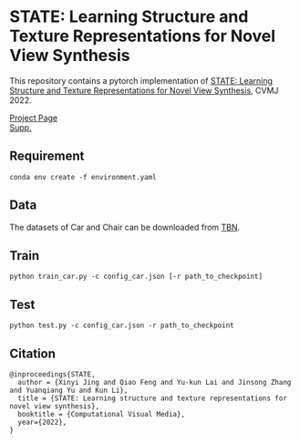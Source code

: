 # STATE: Learning Structure and Texture Representations for Novel View Synthesis
This repository contains a pytorch implementation of [STATE: Learning Structure and Texture Representations for Novel View Synthesis](https://cic.tju.edu.cn/faculty/likun/projects/STATE/assets/STATE_final.pdf), CVMJ 2022. 
 
 [Project Page](https://cic.tju.edu.cn/faculty/likun/projects/STATE/index.html)  
 [Supp.](https://cic.tju.edu.cn/faculty/likun/projects/STATE/assets/supp.pdf)

## Requirement

```
conda env create -f environment.yaml
```

## Data
The datasets of Car and Chair can be downloaded from [TBN](https://github.com/kyleolsz/TB-Networks).

## Train
```
python train_car.py -c config_car.json [-r path_to_checkpoint]
```

## Test
```
python test.py -c config_car.json -r path_to_checkpoint
```

## Citation
```
@inproceedings{STATE,
  author = {Xinyi Jing and Qiao Feng and Yu-kun Lai and Jinsong Zhang and Yuanqiang Yu and Kun Li},
  title = {STATE: Learning structure and texture representations for novel view synthesis},
  booktitle = {Computational Visual Media},
  year={2022},
}
```
